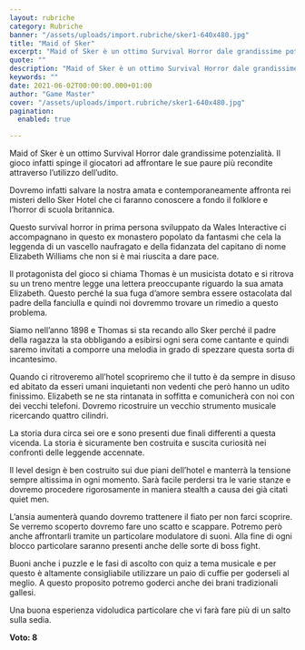 ```yaml
---
layout: rubriche
category: Rubriche
banner: "/assets/uploads/import.rubriche/sker1-640x480.jpg"
title: "Maid of Sker"
excerpt: "Maid of Sker è un ottimo Survival Horror dale grandissime potenzialità. Il gioco infatti spinge il giocatori ad affrontare le sue paure più recondite attraverso l’utilizzo dell’udito. Dovremo infatti salvare la nostra amata e contemporaneamente affronta rei misteri dello Sker Hotel che ci faranno conoscere a fondo il folklore e l’horror di scuola britannica. Questo [&hellip"
quote: ""
description: "Maid of Sker è un ottimo Survival Horror dale grandissime potenzialità. Il gioco infatti spinge il giocatori ad affrontare le sue paure più recondite attraverso l’utilizzo dell’udito. Dovremo infatti salvare la nostra amata e contemporaneamente affronta rei misteri dello Sker Hotel che ci faranno conoscere a fondo il folklore e l’horror di scuola britannica. Questo [&hellip"
keywords: ""
date: 2021-06-02T00:00:00.000+01:00
author: "Game Master"
cover: "/assets/uploads/import.rubriche/sker1-640x480.jpg"
pagination:
  enabled: true

---
```


Maid of Sker è un ottimo Survival Horror dale grandissime potenzialità. Il gioco infatti spinge il giocatori ad affrontare le sue paure più recondite attraverso l’utilizzo dell’udito.

Dovremo infatti salvare la nostra amata e contemporaneamente affronta rei misteri dello Sker Hotel che ci faranno conoscere a fondo il folklore e l’horror di scuola britannica.

Questo survival horror in prima persona sviluppato da Wales Interactive ci accompagnano in questo ex monastero popolato da fantasmi che cela la leggenda di un vascello naufragato e della fidanzata del capitano di nome Elizabeth Williams che non si è mai riuscita a dare pace.

Il protagonista del gioco si chiama Thomas è un musicista dotato e si ritrova su un treno mentre legge una lettera preoccupante riguardo la sua amata Elizabeth. Questo perché la sua fuga d’amore sembra essere ostacolata dal padre della fanciulla e quindi noi dovremmo trovare un rimedio a questo problema.

Siamo nell’anno 1898 e Thomas si sta recando allo Sker perché il padre della ragazza la sta obbligando a esibirsi ogni sera come cantante e quindi saremo invitati a comporre una melodia in grado di spezzare questa sorta di incantesimo.

Quando ci ritroveremo all’hotel scopriremo che il tutto è da sempre in disuso ed abitato da esseri umani inquietanti non vedenti che però hanno un udito finissimo. Elizabeth se ne sta rintanata in soffitta e comunicherà con noi con dei vecchi telefoni. Dovremo ricostruire un vecchio strumento musicale ricercando quattro cilindri.

La storia dura circa sei ore e sono presenti due finali differenti a questa vicenda. La storia è sicuramente ben costruita e suscita curiosità nei confronti delle leggende accennate.

Il level design è ben costruito sui due piani dell’hotel e manterrà la tensione sempre altissima in ogni momento. Sarà facile perdersi tra le varie stanze e dovremo procedere rigorosamente in maniera stealth a causa dei già citati quiet men.

L’ansia aumenterà quando dovremo trattenere il fiato per non farci scoprire. Se verremo scoperto dovremo fare uno scatto e scappare. Potremo però anche affrontarli tramite un particolare modulatore di suoni. Alla fine di ogni blocco particolare saranno presenti anche delle sorte di boss fight.

Buoni anche i puzzle e le fasi di ascolto con quiz a tema musicale e per questo è altamente consigliabile utilizzare un paio di cuffie per goderseli al meglio. A questo proposito potremo goderci anche dei brani tradizionali gallesi.

Una buona esperienza vidoludica particolare che vi farà fare più di un salto sulla sedia.

**Voto: 8**